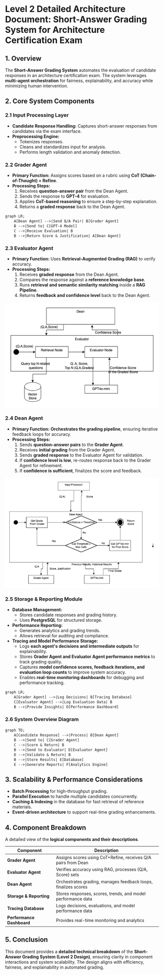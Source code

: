 # **Level 2 Detailed Architecture Document: Short-Answer Grading System for Architecture Certification Exam**

## **1. Overview**
The **Short-Answer Grading System** automates the evaluation of candidate responses in an architecture certification exam. The system leverages **multi-agent orchestration** for fairness, explainability, and accuracy while minimizing human intervention.

## **2. Core System Components**
### **2.1 Input Processing Layer**
- **Candidate Response Handling:** Captures short-answer responses from candidates via the exam interface.
- **Preprocessing Engine:** 
  - Tokenizes responses.
  - Cleans and standardizes input for analysis.
  - Performs length validation and anomaly detection.

### **2.2 Grader Agent**
- **Primary Function:** Assigns scores based on a rubric using **CoT (Chain-of-Thought) + Refine**.
- **Processing Steps:**
  1. Receives **question-answer pair** from the Dean Agent.
  2. Sends the response to **GPT-4** for evaluation.
  3. Applies **CoT-based reasoning** to ensure a step-by-step explanation.
  4. Returns a **graded response** back to the Dean Agent.

```mermaid
graph LR;
    A[Dean Agent] -->|Send Q/A Pair| B[Grader Agent]
    B -->|Send to| C[GPT-4 Model]
    C -->|Receive Evaluation| B
    B -->|Return Score & Justification| A[Dean Agent]
```

### **2.3 Evaluator Agent**
- **Primary Function:** Uses **Retrieval-Augmented Grading (RAG)** to verify accuracy.
- **Processing Steps:**
  1. Receives **graded response** from the Dean Agent.
  2. Compares the response against a **reference knowledge base**.
  3. Runs **retrieval and semantic similarity matching** inside a **RAG Pipeline**.
  4. Returns **feedback and confidence level** back to the Dean Agent.

![evaluatoragent](../../../img/evaluator-agent.png)

 [//]: # (```mermaid)
[//]: # (graph LR;)
[//]: # (    A[Dean Agent] -->|Send Q/A Score| B[Evaluator Agent])
[//]: # (    subgraph RAG Pipeline)
[//]: # (        C[Vector Store] -->|Retrieve Relevant Context| D[Retrieval Node])
[//]: # (        D -->|Semantic Similarity Matching| E[Scoring Node])
[//]: # (    end)
[//]: # (    B -->|Evaluate with RAG| E)
[//]: # (    B -->|Return Feedback & Confidence| A)
[//]: ```

### **2.4 Dean Agent**
- **Primary Function:** **Orchestrates the grading pipeline**, ensuring iterative feedback loops for accuracy.
- **Processing Steps:**
  1. Sends **question-answer pairs** to the **Grader Agent**.
  2. Receives **initial grading** from the Grader Agent.
  3. Sends **graded response** to the Evaluator Agent for validation.
  4. If **confidence level is low**, re-routes response back to the Grader Agent for refinement.
  5. If **confidence is sufficient**, finalizes the score and feedback.

![deanagent](../../../img/DeanAgent-Flow.png)

[//]: # (```mermaid)

[//]: # (graph TD;)
[//]: # (    A[Dean Agent] -->|Send Q/A to Grader| B[Grader Agent])
[//]: # (    B -->|Return Score| A)
[//]: # (    A -->|Send to Evaluator| C[Evaluator Agent])
[//]: # (    C -->|Return Feedback & Confidence| A)
[//]: # (    A -->|Check Confidence| D{Confidence > Threshold?})
[//]: # (    D --Yes--> E[Finalize Score & Feedback])
[//]: # (    D --No--> F[Send Back for Regrading])
[//]: # (    F -->|Pass Feedback to| B)
[//]: # (```)

### **2.5 Storage & Reporting Module**
- **Database Management:**
  - Stores candidate responses and grading history.
  - Uses **PostgreSQL** for structured storage.
- **Performance Reporting:**
  - Generates analytics and grading trends.
  - Allows retrieval for auditing and compliance.
- **Tracing and Model Performance Storage:**
  - Logs **each agent's decisions and intermediate outputs** for explainability.
  - Stores **Grader Agent and Evaluator Agent performance metrics** to track grading quality.
  - Captures **model confidence scores, feedback iterations, and evaluation loop counts** to improve system accuracy.
  - Enables **real-time monitoring dashboards** for debugging and performance tracking.

```mermaid
graph LR;
    A[Grader Agent] -->|Log Decisions| B[Tracing Database]
    C[Evaluator Agent] -->|Log Evaluation Data| B
    B -->|Provide Insights| D[Performance Dashboard]
```

### **2.6 System Overview Diagram**
```mermaid
graph TD;
    A[Candidate Response] -->|Process| B[Dean Agent]
    B -->|Send to| C[Grader Agent]
    C -->|Score & Return| B
    B -->|Send to Evaluator| D[Evaluator Agent]
    D -->|Validate & Return| B
    B -->|Store Results| E[Database]
    E -->|Generate Reports| F[Analytics Engine]
```

## **3. Scalability & Performance Considerations**
- **Batch Processing** for high-throughput grading.
- **Parallel Execution** to handle multiple candidates concurrently.
- **Caching & Indexing** in the database for fast retrieval of reference materials.
- **Event-driven architecture** to support real-time grading enhancements.

## **4. Component Breakdown**
A detailed view of the **logical components and their descriptions**.

| Component | Description |
|-----------|------------|
| **Grader Agent** | Assigns scores using CoT+Refine, receives Q/A pairs from Dean |
| **Evaluator Agent** | Verifies accuracy using RAG, processes {Q/A, Score} sets |
| **Dean Agent** | Orchestrates grading, manages feedback loops, finalizes scores |
| **Storage & Reporting** | Stores responses, scores, trends, and model performance data |
| **Tracing Database** | Logs decisions, evaluations, and model performance data |
| **Performance Dashboard** | Provides real-time monitoring and analytics |

## **5. Conclusion**
This document provides a **detailed technical breakdown** of the **Short-Answer Grading System (Level 2 Design)**, ensuring clarity in component interactions and system scalability. The design aligns with efficiency, fairness, and explainability in automated grading.


